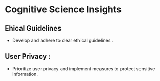 # Cognitive Science Insights 
## Ehical Guidelines   
- Develop and adhere to clear ethical guidelines .
## User Privacy :
- Prioritize user privacy and implement measures to protect sensitive information.
